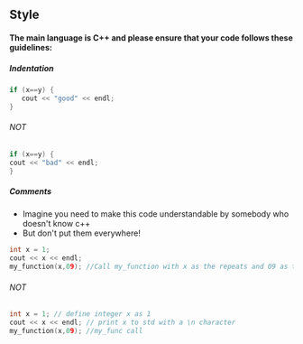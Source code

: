 ## Style
#### The main language is C++ and please ensure that your code follows these guidelines:
##### Indentation
```cpp
if (x==y) {
   cout << "good" << endl;
}
```
###### NOT
```cpp
if (x==y) {
cout << "bad" << endl;
}
```
##### Comments
- Imagine you need to make this code understandable by somebody who doesn't know c++
- But don't put them everywhere!
```cpp
int x = 1;
cout << x << endl;
my_function(x,09); //Call my_function with x as the repeats and 09 as the max time
```
###### NOT
```cpp
int x = 1; // define integer x as 1
cout << x << endl; // print x to std with a \n character
my_function(x,09); //my_func call
```

